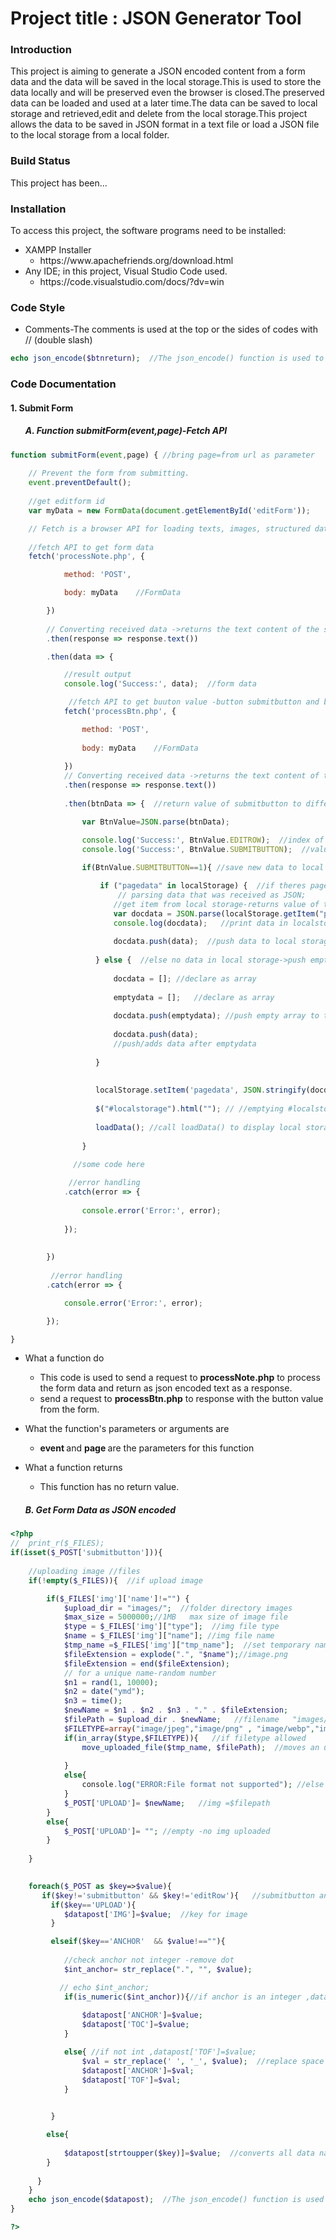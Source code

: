# Project title : JSON Generator Tool 
<h3>Introduction</h3>
<p>This project is aiming to generate a JSON encoded content from a form data and the data will be saved in the local storage.This is used to store the data locally and will be preserved even the browser is closed.The preserved data can be loaded and used at a later time.The data can be saved to local storage and retrieved,edit and delete from the local storage.This project allows the data to be saved in JSON format in a text file or load a JSON file to the local storage from a local folder.</p>
<h3>Build Status</h3>
<p>This project has been...</p>
<h3>Installation</h3>
<p>To access this project, the software programs need to be installed:</p>
<ul>
  <li>XAMPP Installer<ul><li>https://www.apachefriends.org/download.html</li></ul></li>
  <li>Any IDE; in this project, Visual Studio Code used.<ul><li>https://code.visualstudio.com/docs/?dv=win</li></ul></li>
</ul>
<h3>Code Style</h3>
<ul><li>Comments-The comments is used at the top or the sides of codes with // (double slash)</li></ul>
 
```php
echo json_encode($btnreturn);  //The json_encode() function is used to encode a value to JSON format. 
```
<h3>Code Documentation</h3>
<h4>1. Submit Form</h4>
<ul><h5>A. Function submitForm(event,page)-Fetch API</h5></ul>

```javascript
function submitForm(event,page) { //bring page=from url as parameter
   
    // Prevent the form from submitting.
    event.preventDefault();
   
    //get editform id
    var myData = new FormData(document.getElementById('editForm'));

    // Fetch is a browser API for loading texts, images, structured data, asynchronously to update an HTML page
   
    //fetch API to get form data
    fetch('processNote.php', {

            method: 'POST',

            body: myData    //FormData

        })
        
        // Converting received data ->returns the text content of the selected elements.
        .then(response => response.text())

        .then(data => {

            //result output
            console.log('Success:', data);  //form data

             //fetch API to get buuton value -button submitbutton and button editrow from form
            fetch('processBtn.php', {

                method: 'POST',
    
                body: myData    //FormData
    
            })
            // Converting received data ->returns the text content of the selected elements.
            .then(response => response.text())
    
            .then(btnData => {  //return value of submitbutton to differentiate between save and edit

                var BtnValue=JSON.parse(btnData);

                console.log('Success:', BtnValue.EDITROW);  //index of row data to be edited
                console.log('Success:', BtnValue.SUBMITBUTTON);  //value of submitton if 1=save ,2=edit body data,3=edit main,4=submit empty form for main of body 
                
                if(BtnValue.SUBMITBUTTON==1){ //save new data to local storage

                    if ("pagedata" in localStorage) {  //if theres pagedata in localStorage
                        // parsing data that was received as JSON;   
                       //get item from local storage-returns value of the specified Storage Object item
                       var docdata = JSON.parse(localStorage.getItem("pagedata")) ? JSON.parse(localStorage.getItem("pagedata")) : [];
                       console.log(docdata);   //print data in localstorage 
                      
                       docdata.push(data);  //push data to local storage
       
                   } else {  //else no data in local storage->push empty array
       
                       docdata = []; //declare as array
       
                       emptydata = [];   //declare as array
       
                       docdata.push(emptydata); //push empty array to the empty localStorage
       
                       docdata.push(data);
                       //push/adds data after emptydata
                    
                   }
       
                 
                   localStorage.setItem('pagedata', JSON.stringify(docdata));  //  sets the value of the "data" Object item.Save Data to Local Storage.
                  
                   $("#localstorage").html(""); // //emptying #localstorage container so no repeated data is displayed
                   
                   loadData(); //call loadData() to display local storage data of pagedata
     
                }

              //some code here
    
             //error handling
            .catch(error => {
    
                console.error('Error:', error);
    
            });
    
           
        })
        
         //error handling
        .catch(error => {

            console.error('Error:', error);

        });

}
```
<ul><li>What a function do</li><ul><li>This code is used to send a request to <strong>processNote.php</strong> to process the form data and return as json encoded text as a response.</li><li> send a request to <strong>processBtn.php</strong> to response with the button value from the form.</li></ul></ul>
<ul><li>What the function's parameters or arguments are</li><ul><li><strong> event </strong> and <strong> page </strong>are the parameters for this function</li></ul></ul>
<ul><li>What a function returns</li><ul><li>This function has no return value.</li></ul></ul>

<ul><h5>B. Get Form Data as JSON encoded</h5></ul>

``` php
<?php 
//  print_r($_FILES);
if(isset($_POST['submitbutton'])){ 
    
    //uploading image //files
    if(!empty($_FILES)){  //if upload image

        if($_FILES['img']['name']!="") {
            $upload_dir = "images/";  //folder directory images
            $max_size = 5000000;//1MB   max size of image file
            $type = $_FILES['img']["type"];  //img file type
            $name = $_FILES['img']["name"]; //img file name
            $tmp_name =$_FILES['img']["tmp_name"];  //set temporary name
            $fileExtension = explode(".", "$name");//image.png
            $fileExtension = end($fileExtension);
            // for a unique name-random number
            $n1 = rand(1, 10000);
            $n2 = date("ymd");
            $n3 = time();
            $newName = $n1 . $n2 . $n3 . "." . $fileExtension;
            $filePath = $upload_dir . $newName;   //filename   "images/57492206081654692732.jpeg"
            $FILETYPE=array("image/jpeg","image/png" , "image/webp","image/bmp","image/gif");
            if(in_array($type,$FILETYPE)){   //if filetype allowed
                move_uploaded_file($tmp_name, $filePath);  //moves an uploaded img file to a directory
               
            }
            else{
                console.log("ERROR:File format not supported"); //else print error in console log
            }
            $_POST['UPLOAD']= $newName;   //img =$filepath
        }
        else{
            $_POST['UPLOAD']= ""; //empty -no img uploaded
        }
       
    }

   
    foreach($_POST as $key=>$value){
       if($key!='submitbutton' && $key!='editRow'){   //submitbutton and editrow not included
         if($key=='UPLOAD'){
            $datapost['IMG']=$value;  //key for image
         }

         elseif($key=='ANCHOR'  && $value!==""){
            
            //check anchor not integer -remove dot
            $int_anchor= str_replace(".", "", $value);

           // echo $int_anchor;
            if(is_numeric($int_anchor)){//if anchor is an integer ,datapost['TOC']=$value;
                
                $datapost['ANCHOR']=$value;
                $datapost['TOC']=$value;
            }

            else{ //if not int ,datapost['TOF']=$value;
                $val = str_replace(' ', '_', $value);  //replace space with underscore if anchor figure 1 ->figure1 as anchor cannot have space
                $datapost['ANCHOR']=$val;
                $datapost['TOF']=$val;
            }
           

         }

        else{
 
            $datapost[strtoupper($key)]=$value;  //converts all data name to uppercase
        }
                     
      }
    }
    echo json_encode($datapost);  //The json_encode() function is used to encode a value to JSON format.   
}

?>
```

